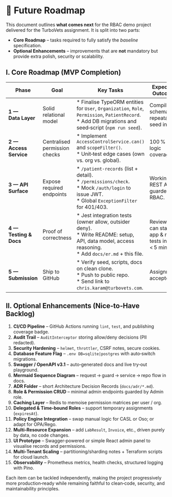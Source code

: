 # 📅 Future Roadmap

This document outlines **what comes next** for the RBAC demo project delivered for the TurboVets assignment.
It is split into two parts:

* **Core Roadmap** – tasks required to fully satisfy the _baseline_ specification.  
* **Optional Enhancements** – improvements that are **not** mandatory but provide extra polish, security or scalability.

## Ⅰ. Core Roadmap (MVP Completion)

| Phase | Goal | Key Tasks | Expected Outcome |
|-------|------|-----------|------------------|
| **1 — Data Layer** | Solid relational model | * Finalise TypeORM entities for `User`, `Organization`, `Role`, `Permission`, `PatientRecord`.<br>* Add DB migrations and seed‑script (`npm run seed`). | Compilable schema + repeatable seed in CI. |
| **2 — Access Service** | Centralised permission checks | * Implement `AccessControlService.can()` and `scopeFilter()`.<br>* Unit‑test edge cases (own vs. org vs. global). | 100 % logic coverage. |
| **3 — API Surface** | Expose required endpoints | * `/patient-records` (list + detail).<br>* `/permissions/check`.<br>* Mock `/auth/login` to issue JWT.<br>* Global `ExceptionFilter` for 401/403. | Working REST API guarded by RBAC. |
| **4 — Testing & Docs** | Proof of correctness | * Jest integration tests (owner allow, outsider deny).<br>* Write README: setup, API, data model, access reasoning.<br>* Add `docs/er.md` + this file. | Reviewer can start app & run tests in < 5 min. |
| **5 — Submission** | Ship to GitHub | * Verify seed, scripts, docs on clean clone.<br>* Push to public repo.<br>* Send link to `chris.karam@turbovets.com`. | Assignment accepted. |

## Ⅱ. Optional Enhancements (Nice‑to‑Have Backlog)

1. **CI/CD Pipeline** – GitHub Actions running `lint`, `test`, and publishing coverage badge.  
2. **Audit Trail** – `AuditInterceptor` storing allow/deny decisions (PII redacted).  
3. **Security Hardening** – `helmet`, `throttler`, CSRF notes, secure cookies.  
4. **Database Feature Flag** – `.env DB=sqlite|postgres` with auto‑switch migrations.  
5. **Swagger / OpenAPI v3.1** – auto‑generated docs and live try‑out playground.  
6. **Mermaid Sequence Diagram** – request → guard → service → repo flow in docs.  
7. **ADR Folder** – short Architecture Decision Records (`docs/adr/*.md`).  
8. **Role & Permission CRUD** – minimal admin endpoints guarded by Admin role.  
9. **Caching Layer** – Redis to memoise permission matrices per user / org.  
10. **Delegated & Time‑bound Roles** – support temporary assignments (`expiresAt`).  
11. **Policy Engine Integration** – swap manual logic for CASL or Oso; or adapt for OPA/Rego.  
12. **Multi‑Resource Expansion** – add `LabResult`, `Invoice`, etc., driven purely by data, no code changes.  
13. **UI Prototype** – Swagger‑powered or simple React admin panel to visualise records and permissions.  
14. **Multi‑Tenant Scaling** – partitioning/sharding notes + Terraform scripts for cloud launch.  
15. **Observability** – Prometheus metrics, health checks, structured logging with Pino.

Each item can be tackled independently, making the project progressively more production‑ready while remaining faithful to clean‑code, security, and maintainability principles.
